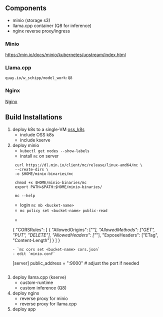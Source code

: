 ## Components

- minio (storage s3)
- llama.cpp container (Q8 for inference)
- nginx reverse proxy/ingress


### Minio

https://min.io/docs/minio/kubernetes/upstream/index.html


### Llama.cpp

`quay.io/w_schipp/model_work:Q8`

### Nginx

[Nginx](./nginx/README.md)


## Build Installations

1. deploy k8s to a single-VM [oss_k8s](./oss_k8s/RUNBOOK.md)
   - include OSS k8s
   - include kserve
2. deploy minio
   - `kubectl get nodes --show-labels`
   - install `mc` on server
   ```shell
    curl https://dl.min.io/client/mc/release/linux-amd64/mc \
    --create-dirs \
    -o $HOME/minio-binaries/mc

    chmod +x $HOME/minio-binaries/mc
    export PATH=$PATH:$HOME/minio-binaries/

    mc --help   
   ```
   - login `mc mb <bucket-name>`
   - `mc policy set <bucket-name> public-read`
   - ```json
    {
    "CORSRules": [
        {
        "AllowedOrigins": ["*"],
        "AllowedMethods": ["GET", "PUT", "DELETE"],
        "AllowedHeaders": ["*"],
        "ExposeHeaders": ["ETag", "Content-Length"]
        }
    ]
    }
   ```
   - `mc cors set <bucket-name> cors.json`
   - edit `minio.conf`
     ```
     [server]
        public_address = ":9000" # adjust the port if needed
     ```
3. deploy llama.cpp (kserve)
   - custom-runtime
   - custom inference (Q8)
4. deploy nginx
   - reverse proxy for minio
   - reverse proxy for llama.cpp
5. deploy app